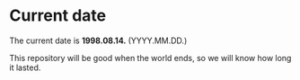 # Current date

The current date is **1998.08.14.** (YYYY.MM.DD.)

This repository will be good when the world ends, so we will know how long it lasted.